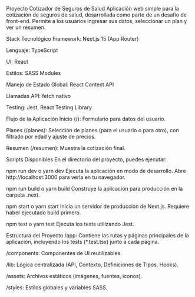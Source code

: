 Proyecto Cotizador de Seguros de Salud
Aplicación web simple para la cotización de seguros de salud, desarrollada como parte de un desafío de front-end. Permite a los usuarios ingresar sus datos, seleccionar un plan y ver un resumen.

Stack Tecnológico
Framework: Next.js 15 (App Router)

Lenguaje: TypeScript

UI: React

Estilos: SASS Modules

Manejo de Estado Global: React Context API

Llamadas API: fetch nativo

Testing: Jest, React Testing Library

Flujo de la Aplicación
Inicio (/): Formulario para datos del usuario.

Planes (/planes): Selección de planes (para el usuario o para otro), con filtrado por edad y ajuste de precios.

Resumen (/resumen): Muestra la cotización final.

Scripts Disponibles
En el directorio del proyecto, puedes ejecutar:

npm run dev o yarn dev
Ejecuta la aplicación en modo de desarrollo.
Abre http://localhost:3000 para verla en tu navegador.

npm run build o yarn build
Construye la aplicación para producción en la carpeta .next.

npm start o yarn start
Inicia un servidor de producción de Next.js. Requiere haber ejecutado build primero.

npm test o yarn test
Ejecuta los tests utilizando Jest.

Estructura del Proyecto
/app: Contiene las rutas y páginas principales de la aplicación, incluyendo los tests (\*.test.tsx) junto a cada página.

/components: Componentes de UI reutilizables.

/lib: Lógica centralizada (API, Contexto, Definiciones de Tipos, Hooks).

/assets: Archivos estáticos (imágenes, fuentes, iconos).

/styles: Estilos globales y variables SASS.
